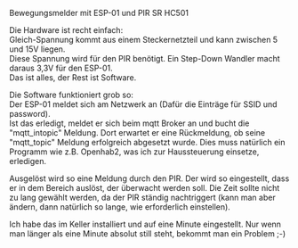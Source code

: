Bewegungsmelder mit ESP-01 und PIR SR HC501

Die Hardware ist recht einfach: <br>
Gleich-Spannung kommt aus einem Steckernetzteil und kann zwischen 5 und 15V liegen.<br>
Diese Spannung wird für den PIR benötigt. Ein Step-Down Wandler macht daraus 3,3V für den ESP-01.<br>
Das ist alles, der Rest ist Software.

Die Software funktioniert grob so:<br>
Der ESP-01 meldet sich am Netzwerk an (Dafür die Einträge für SSID und password).<br>
Ist das erledigt, meldet er sich beim mqtt Broker an und bucht die "mqtt_intopic" Meldung. 
Dort erwartet er eine Rückmeldung, ob seine "mqtt_topic" Meldung erfolgreich abgesetzt wurde.
Dies muss natürlich ein Programm wie z.B. Openhab2, was ich zur Haussteuerung einsetze, erledigen.

Ausgelöst wird so eine Meldung durch den PIR. Der wird so eingestellt, dass er in dem Bereich auslöst, 
der überwacht werden soll. Die Zeit sollte nicht zu lang gewählt werden, da der PIR ständig nachtriggert 
(kann man aber ändern, dann natürlich so lange, wie erforderlich einstellen).

Ich habe das im Keller installiert und auf eine Minute eingestellt. 
Nur wenn man länger als eine Minute absolut still steht, bekommt man ein Problem ;-)
